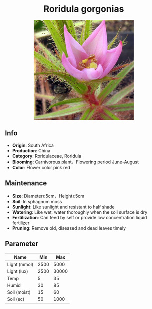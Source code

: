 <h1 align='center'>Roridula gorgonias</h1>
<p align="center">
    <img 
        align='center'
        width='320'
        src="../images/roridula gorgonias.png" 
        alt='Roridula gorgonias' />
</p>

## Info

 - **Origin**: South Africa
 - **Production**: China
 - **Category**: Roridulaceae, Roridula
 - **Blooming**: Carnivorous plant，Flowering period June-August
 - **Color**: Flower color pink red

## Maintenance

 - **Size**: Diameter≥5cm，Height≥5cm
 - **Soil**: In sphagnum moss
 - **Sunlight**: Like sunlight and resistant to half shade
 - **Watering**: Like wet, water thoroughly when the soil surface is dry
 - **Fertilization**: Can feed by self or provide low concentration liquid fertilizer
 - **Pruning**: Remove old, diseased and dead leaves timely

## Parameter

| Name         | Min  | Max   |
|--------------|------|-------|
| Light (mmol) | 2500 | 5000  |
| Light (lux)  | 2500 | 30000 |
| Temp         | 5    | 35    |
| Humid        | 30   | 85    |
| Soil (moist) | 15   | 60    |
| Soil (ec)    | 50  | 1000  |